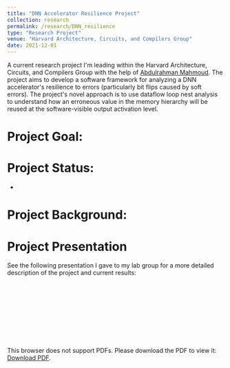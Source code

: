 ```yaml
---
title: "DNN Accelerator Resilience Project"
collection: research
permalink: /research/DNN_resilience
type: "Research Project"
venue: "Harvard Architecture, Circuits, and Compilers Group"
date: 2021-12-01
---
```


A current research project I'm leading within the Harvard Architecture, Circuits, and Compilers Group with the help of [Abdulrahman Mahmoud](https://ma3mool.github.io/). The project aims to develop a software framework for analyzing a DNN accelerator's resilience to errors (particularly bit flips caused by soft errors). The project's novel approach is to use dataflow loop nest analysis to understand how an erroneous value in the memory hierarchy will be reused at the software-visible output activation level.

# Project Goal:

# Project Status:
* 

# Project Background:


# Project Presentation
See the following presentation I gave to my lab group for a more detailed description of the project and current results:
<object data="https://jaylenwang7.github.io/files/Accelerator_Resilience.pdf" type="Resilience/pdf" width="700px" height="700px">
    <embed src="https://jaylenwang7.github.io/files/Accelerator_Resilience.pdf">
        <p>This browser does not support PDFs. Please download the PDF to view it: <a href="https://jaylenwang7.github.io/files/Accelerator_Resilience.pdf">Download PDF</a>.</p>
    </embed>
</object>
